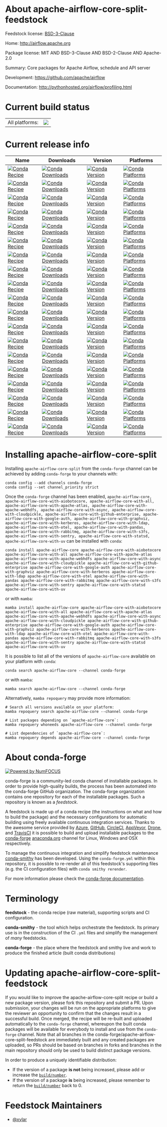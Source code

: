 About apache-airflow-core-split-feedstock
=========================================

Feedstock license: [BSD-3-Clause](https://github.com/conda-forge/apache-airflow-core-split-feedstock/blob/main/LICENSE.txt)

Home: http://airflow.apache.org

Package license: MIT AND BSD-3-Clause AND BSD-2-Clause AND Apache-2.0

Summary: Core packages for Apache Airflow, schedule and API server

Development: https://github.com/apache/airflow

Documentation: http://pythonhosted.org/airflow/profiling.html

Current build status
====================


<table><tr><td>All platforms:</td>
    <td>
      <a href="https://dev.azure.com/conda-forge/feedstock-builds/_build/latest?definitionId=25691&branchName=main">
        <img src="https://dev.azure.com/conda-forge/feedstock-builds/_apis/build/status/apache-airflow-core-split-feedstock?branchName=main">
      </a>
    </td>
  </tr>
</table>

Current release info
====================

| Name | Downloads | Version | Platforms |
| --- | --- | --- | --- |
| [![Conda Recipe](https://img.shields.io/badge/recipe-apache--airflow--core-green.svg)](https://anaconda.org/conda-forge/apache-airflow-core) | [![Conda Downloads](https://img.shields.io/conda/dn/conda-forge/apache-airflow-core.svg)](https://anaconda.org/conda-forge/apache-airflow-core) | [![Conda Version](https://img.shields.io/conda/vn/conda-forge/apache-airflow-core.svg)](https://anaconda.org/conda-forge/apache-airflow-core) | [![Conda Platforms](https://img.shields.io/conda/pn/conda-forge/apache-airflow-core.svg)](https://anaconda.org/conda-forge/apache-airflow-core) |
| [![Conda Recipe](https://img.shields.io/badge/recipe-apache--airflow--core--with--aiobotocore-green.svg)](https://anaconda.org/conda-forge/apache-airflow-core-with-aiobotocore) | [![Conda Downloads](https://img.shields.io/conda/dn/conda-forge/apache-airflow-core-with-aiobotocore.svg)](https://anaconda.org/conda-forge/apache-airflow-core-with-aiobotocore) | [![Conda Version](https://img.shields.io/conda/vn/conda-forge/apache-airflow-core-with-aiobotocore.svg)](https://anaconda.org/conda-forge/apache-airflow-core-with-aiobotocore) | [![Conda Platforms](https://img.shields.io/conda/pn/conda-forge/apache-airflow-core-with-aiobotocore.svg)](https://anaconda.org/conda-forge/apache-airflow-core-with-aiobotocore) |
| [![Conda Recipe](https://img.shields.io/badge/recipe-apache--airflow--core--with--all-green.svg)](https://anaconda.org/conda-forge/apache-airflow-core-with-all) | [![Conda Downloads](https://img.shields.io/conda/dn/conda-forge/apache-airflow-core-with-all.svg)](https://anaconda.org/conda-forge/apache-airflow-core-with-all) | [![Conda Version](https://img.shields.io/conda/vn/conda-forge/apache-airflow-core-with-all.svg)](https://anaconda.org/conda-forge/apache-airflow-core-with-all) | [![Conda Platforms](https://img.shields.io/conda/pn/conda-forge/apache-airflow-core-with-all.svg)](https://anaconda.org/conda-forge/apache-airflow-core-with-all) |
| [![Conda Recipe](https://img.shields.io/badge/recipe-apache--airflow--core--with--apache--atlas-green.svg)](https://anaconda.org/conda-forge/apache-airflow-core-with-apache-atlas) | [![Conda Downloads](https://img.shields.io/conda/dn/conda-forge/apache-airflow-core-with-apache-atlas.svg)](https://anaconda.org/conda-forge/apache-airflow-core-with-apache-atlas) | [![Conda Version](https://img.shields.io/conda/vn/conda-forge/apache-airflow-core-with-apache-atlas.svg)](https://anaconda.org/conda-forge/apache-airflow-core-with-apache-atlas) | [![Conda Platforms](https://img.shields.io/conda/pn/conda-forge/apache-airflow-core-with-apache-atlas.svg)](https://anaconda.org/conda-forge/apache-airflow-core-with-apache-atlas) |
| [![Conda Recipe](https://img.shields.io/badge/recipe-apache--airflow--core--with--apache--webhdfs-green.svg)](https://anaconda.org/conda-forge/apache-airflow-core-with-apache-webhdfs) | [![Conda Downloads](https://img.shields.io/conda/dn/conda-forge/apache-airflow-core-with-apache-webhdfs.svg)](https://anaconda.org/conda-forge/apache-airflow-core-with-apache-webhdfs) | [![Conda Version](https://img.shields.io/conda/vn/conda-forge/apache-airflow-core-with-apache-webhdfs.svg)](https://anaconda.org/conda-forge/apache-airflow-core-with-apache-webhdfs) | [![Conda Platforms](https://img.shields.io/conda/pn/conda-forge/apache-airflow-core-with-apache-webhdfs.svg)](https://anaconda.org/conda-forge/apache-airflow-core-with-apache-webhdfs) |
| [![Conda Recipe](https://img.shields.io/badge/recipe-apache--airflow--core--with--async-green.svg)](https://anaconda.org/conda-forge/apache-airflow-core-with-async) | [![Conda Downloads](https://img.shields.io/conda/dn/conda-forge/apache-airflow-core-with-async.svg)](https://anaconda.org/conda-forge/apache-airflow-core-with-async) | [![Conda Version](https://img.shields.io/conda/vn/conda-forge/apache-airflow-core-with-async.svg)](https://anaconda.org/conda-forge/apache-airflow-core-with-async) | [![Conda Platforms](https://img.shields.io/conda/pn/conda-forge/apache-airflow-core-with-async.svg)](https://anaconda.org/conda-forge/apache-airflow-core-with-async) |
| [![Conda Recipe](https://img.shields.io/badge/recipe-apache--airflow--core--with--cloudpickle-green.svg)](https://anaconda.org/conda-forge/apache-airflow-core-with-cloudpickle) | [![Conda Downloads](https://img.shields.io/conda/dn/conda-forge/apache-airflow-core-with-cloudpickle.svg)](https://anaconda.org/conda-forge/apache-airflow-core-with-cloudpickle) | [![Conda Version](https://img.shields.io/conda/vn/conda-forge/apache-airflow-core-with-cloudpickle.svg)](https://anaconda.org/conda-forge/apache-airflow-core-with-cloudpickle) | [![Conda Platforms](https://img.shields.io/conda/pn/conda-forge/apache-airflow-core-with-cloudpickle.svg)](https://anaconda.org/conda-forge/apache-airflow-core-with-cloudpickle) |
| [![Conda Recipe](https://img.shields.io/badge/recipe-apache--airflow--core--with--github--enterprise-green.svg)](https://anaconda.org/conda-forge/apache-airflow-core-with-github-enterprise) | [![Conda Downloads](https://img.shields.io/conda/dn/conda-forge/apache-airflow-core-with-github-enterprise.svg)](https://anaconda.org/conda-forge/apache-airflow-core-with-github-enterprise) | [![Conda Version](https://img.shields.io/conda/vn/conda-forge/apache-airflow-core-with-github-enterprise.svg)](https://anaconda.org/conda-forge/apache-airflow-core-with-github-enterprise) | [![Conda Platforms](https://img.shields.io/conda/pn/conda-forge/apache-airflow-core-with-github-enterprise.svg)](https://anaconda.org/conda-forge/apache-airflow-core-with-github-enterprise) |
| [![Conda Recipe](https://img.shields.io/badge/recipe-apache--airflow--core--with--google--auth-green.svg)](https://anaconda.org/conda-forge/apache-airflow-core-with-google-auth) | [![Conda Downloads](https://img.shields.io/conda/dn/conda-forge/apache-airflow-core-with-google-auth.svg)](https://anaconda.org/conda-forge/apache-airflow-core-with-google-auth) | [![Conda Version](https://img.shields.io/conda/vn/conda-forge/apache-airflow-core-with-google-auth.svg)](https://anaconda.org/conda-forge/apache-airflow-core-with-google-auth) | [![Conda Platforms](https://img.shields.io/conda/pn/conda-forge/apache-airflow-core-with-google-auth.svg)](https://anaconda.org/conda-forge/apache-airflow-core-with-google-auth) |
| [![Conda Recipe](https://img.shields.io/badge/recipe-apache--airflow--core--with--graphviz-green.svg)](https://anaconda.org/conda-forge/apache-airflow-core-with-graphviz) | [![Conda Downloads](https://img.shields.io/conda/dn/conda-forge/apache-airflow-core-with-graphviz.svg)](https://anaconda.org/conda-forge/apache-airflow-core-with-graphviz) | [![Conda Version](https://img.shields.io/conda/vn/conda-forge/apache-airflow-core-with-graphviz.svg)](https://anaconda.org/conda-forge/apache-airflow-core-with-graphviz) | [![Conda Platforms](https://img.shields.io/conda/pn/conda-forge/apache-airflow-core-with-graphviz.svg)](https://anaconda.org/conda-forge/apache-airflow-core-with-graphviz) |
| [![Conda Recipe](https://img.shields.io/badge/recipe-apache--airflow--core--with--kerberos-green.svg)](https://anaconda.org/conda-forge/apache-airflow-core-with-kerberos) | [![Conda Downloads](https://img.shields.io/conda/dn/conda-forge/apache-airflow-core-with-kerberos.svg)](https://anaconda.org/conda-forge/apache-airflow-core-with-kerberos) | [![Conda Version](https://img.shields.io/conda/vn/conda-forge/apache-airflow-core-with-kerberos.svg)](https://anaconda.org/conda-forge/apache-airflow-core-with-kerberos) | [![Conda Platforms](https://img.shields.io/conda/pn/conda-forge/apache-airflow-core-with-kerberos.svg)](https://anaconda.org/conda-forge/apache-airflow-core-with-kerberos) |
| [![Conda Recipe](https://img.shields.io/badge/recipe-apache--airflow--core--with--ldap-green.svg)](https://anaconda.org/conda-forge/apache-airflow-core-with-ldap) | [![Conda Downloads](https://img.shields.io/conda/dn/conda-forge/apache-airflow-core-with-ldap.svg)](https://anaconda.org/conda-forge/apache-airflow-core-with-ldap) | [![Conda Version](https://img.shields.io/conda/vn/conda-forge/apache-airflow-core-with-ldap.svg)](https://anaconda.org/conda-forge/apache-airflow-core-with-ldap) | [![Conda Platforms](https://img.shields.io/conda/pn/conda-forge/apache-airflow-core-with-ldap.svg)](https://anaconda.org/conda-forge/apache-airflow-core-with-ldap) |
| [![Conda Recipe](https://img.shields.io/badge/recipe-apache--airflow--core--with--otel-green.svg)](https://anaconda.org/conda-forge/apache-airflow-core-with-otel) | [![Conda Downloads](https://img.shields.io/conda/dn/conda-forge/apache-airflow-core-with-otel.svg)](https://anaconda.org/conda-forge/apache-airflow-core-with-otel) | [![Conda Version](https://img.shields.io/conda/vn/conda-forge/apache-airflow-core-with-otel.svg)](https://anaconda.org/conda-forge/apache-airflow-core-with-otel) | [![Conda Platforms](https://img.shields.io/conda/pn/conda-forge/apache-airflow-core-with-otel.svg)](https://anaconda.org/conda-forge/apache-airflow-core-with-otel) |
| [![Conda Recipe](https://img.shields.io/badge/recipe-apache--airflow--core--with--pandas-green.svg)](https://anaconda.org/conda-forge/apache-airflow-core-with-pandas) | [![Conda Downloads](https://img.shields.io/conda/dn/conda-forge/apache-airflow-core-with-pandas.svg)](https://anaconda.org/conda-forge/apache-airflow-core-with-pandas) | [![Conda Version](https://img.shields.io/conda/vn/conda-forge/apache-airflow-core-with-pandas.svg)](https://anaconda.org/conda-forge/apache-airflow-core-with-pandas) | [![Conda Platforms](https://img.shields.io/conda/pn/conda-forge/apache-airflow-core-with-pandas.svg)](https://anaconda.org/conda-forge/apache-airflow-core-with-pandas) |
| [![Conda Recipe](https://img.shields.io/badge/recipe-apache--airflow--core--with--rabbitmq-green.svg)](https://anaconda.org/conda-forge/apache-airflow-core-with-rabbitmq) | [![Conda Downloads](https://img.shields.io/conda/dn/conda-forge/apache-airflow-core-with-rabbitmq.svg)](https://anaconda.org/conda-forge/apache-airflow-core-with-rabbitmq) | [![Conda Version](https://img.shields.io/conda/vn/conda-forge/apache-airflow-core-with-rabbitmq.svg)](https://anaconda.org/conda-forge/apache-airflow-core-with-rabbitmq) | [![Conda Platforms](https://img.shields.io/conda/pn/conda-forge/apache-airflow-core-with-rabbitmq.svg)](https://anaconda.org/conda-forge/apache-airflow-core-with-rabbitmq) |
| [![Conda Recipe](https://img.shields.io/badge/recipe-apache--airflow--core--with--s3fs-green.svg)](https://anaconda.org/conda-forge/apache-airflow-core-with-s3fs) | [![Conda Downloads](https://img.shields.io/conda/dn/conda-forge/apache-airflow-core-with-s3fs.svg)](https://anaconda.org/conda-forge/apache-airflow-core-with-s3fs) | [![Conda Version](https://img.shields.io/conda/vn/conda-forge/apache-airflow-core-with-s3fs.svg)](https://anaconda.org/conda-forge/apache-airflow-core-with-s3fs) | [![Conda Platforms](https://img.shields.io/conda/pn/conda-forge/apache-airflow-core-with-s3fs.svg)](https://anaconda.org/conda-forge/apache-airflow-core-with-s3fs) |
| [![Conda Recipe](https://img.shields.io/badge/recipe-apache--airflow--core--with--sentry-green.svg)](https://anaconda.org/conda-forge/apache-airflow-core-with-sentry) | [![Conda Downloads](https://img.shields.io/conda/dn/conda-forge/apache-airflow-core-with-sentry.svg)](https://anaconda.org/conda-forge/apache-airflow-core-with-sentry) | [![Conda Version](https://img.shields.io/conda/vn/conda-forge/apache-airflow-core-with-sentry.svg)](https://anaconda.org/conda-forge/apache-airflow-core-with-sentry) | [![Conda Platforms](https://img.shields.io/conda/pn/conda-forge/apache-airflow-core-with-sentry.svg)](https://anaconda.org/conda-forge/apache-airflow-core-with-sentry) |
| [![Conda Recipe](https://img.shields.io/badge/recipe-apache--airflow--core--with--statsd-green.svg)](https://anaconda.org/conda-forge/apache-airflow-core-with-statsd) | [![Conda Downloads](https://img.shields.io/conda/dn/conda-forge/apache-airflow-core-with-statsd.svg)](https://anaconda.org/conda-forge/apache-airflow-core-with-statsd) | [![Conda Version](https://img.shields.io/conda/vn/conda-forge/apache-airflow-core-with-statsd.svg)](https://anaconda.org/conda-forge/apache-airflow-core-with-statsd) | [![Conda Platforms](https://img.shields.io/conda/pn/conda-forge/apache-airflow-core-with-statsd.svg)](https://anaconda.org/conda-forge/apache-airflow-core-with-statsd) |
| [![Conda Recipe](https://img.shields.io/badge/recipe-apache--airflow--core--with--uv-green.svg)](https://anaconda.org/conda-forge/apache-airflow-core-with-uv) | [![Conda Downloads](https://img.shields.io/conda/dn/conda-forge/apache-airflow-core-with-uv.svg)](https://anaconda.org/conda-forge/apache-airflow-core-with-uv) | [![Conda Version](https://img.shields.io/conda/vn/conda-forge/apache-airflow-core-with-uv.svg)](https://anaconda.org/conda-forge/apache-airflow-core-with-uv) | [![Conda Platforms](https://img.shields.io/conda/pn/conda-forge/apache-airflow-core-with-uv.svg)](https://anaconda.org/conda-forge/apache-airflow-core-with-uv) |

Installing apache-airflow-core-split
====================================

Installing `apache-airflow-core-split` from the `conda-forge` channel can be achieved by adding `conda-forge` to your channels with:

```
conda config --add channels conda-forge
conda config --set channel_priority strict
```

Once the `conda-forge` channel has been enabled, `apache-airflow-core, apache-airflow-core-with-aiobotocore, apache-airflow-core-with-all, apache-airflow-core-with-apache-atlas, apache-airflow-core-with-apache-webhdfs, apache-airflow-core-with-async, apache-airflow-core-with-cloudpickle, apache-airflow-core-with-github-enterprise, apache-airflow-core-with-google-auth, apache-airflow-core-with-graphviz, apache-airflow-core-with-kerberos, apache-airflow-core-with-ldap, apache-airflow-core-with-otel, apache-airflow-core-with-pandas, apache-airflow-core-with-rabbitmq, apache-airflow-core-with-s3fs, apache-airflow-core-with-sentry, apache-airflow-core-with-statsd, apache-airflow-core-with-uv` can be installed with `conda`:

```
conda install apache-airflow-core apache-airflow-core-with-aiobotocore apache-airflow-core-with-all apache-airflow-core-with-apache-atlas apache-airflow-core-with-apache-webhdfs apache-airflow-core-with-async apache-airflow-core-with-cloudpickle apache-airflow-core-with-github-enterprise apache-airflow-core-with-google-auth apache-airflow-core-with-graphviz apache-airflow-core-with-kerberos apache-airflow-core-with-ldap apache-airflow-core-with-otel apache-airflow-core-with-pandas apache-airflow-core-with-rabbitmq apache-airflow-core-with-s3fs apache-airflow-core-with-sentry apache-airflow-core-with-statsd apache-airflow-core-with-uv
```

or with `mamba`:

```
mamba install apache-airflow-core apache-airflow-core-with-aiobotocore apache-airflow-core-with-all apache-airflow-core-with-apache-atlas apache-airflow-core-with-apache-webhdfs apache-airflow-core-with-async apache-airflow-core-with-cloudpickle apache-airflow-core-with-github-enterprise apache-airflow-core-with-google-auth apache-airflow-core-with-graphviz apache-airflow-core-with-kerberos apache-airflow-core-with-ldap apache-airflow-core-with-otel apache-airflow-core-with-pandas apache-airflow-core-with-rabbitmq apache-airflow-core-with-s3fs apache-airflow-core-with-sentry apache-airflow-core-with-statsd apache-airflow-core-with-uv
```

It is possible to list all of the versions of `apache-airflow-core` available on your platform with `conda`:

```
conda search apache-airflow-core --channel conda-forge
```

or with `mamba`:

```
mamba search apache-airflow-core --channel conda-forge
```

Alternatively, `mamba repoquery` may provide more information:

```
# Search all versions available on your platform:
mamba repoquery search apache-airflow-core --channel conda-forge

# List packages depending on `apache-airflow-core`:
mamba repoquery whoneeds apache-airflow-core --channel conda-forge

# List dependencies of `apache-airflow-core`:
mamba repoquery depends apache-airflow-core --channel conda-forge
```


About conda-forge
=================

[![Powered by
NumFOCUS](https://img.shields.io/badge/powered%20by-NumFOCUS-orange.svg?style=flat&colorA=E1523D&colorB=007D8A)](https://numfocus.org)

conda-forge is a community-led conda channel of installable packages.
In order to provide high-quality builds, the process has been automated into the
conda-forge GitHub organization. The conda-forge organization contains one repository
for each of the installable packages. Such a repository is known as a *feedstock*.

A feedstock is made up of a conda recipe (the instructions on what and how to build
the package) and the necessary configurations for automatic building using freely
available continuous integration services. Thanks to the awesome service provided by
[Azure](https://azure.microsoft.com/en-us/services/devops/), [GitHub](https://github.com/),
[CircleCI](https://circleci.com/), [AppVeyor](https://www.appveyor.com/),
[Drone](https://cloud.drone.io/welcome), and [TravisCI](https://travis-ci.com/)
it is possible to build and upload installable packages to the
[conda-forge](https://anaconda.org/conda-forge) [anaconda.org](https://anaconda.org/)
channel for Linux, Windows and OSX respectively.

To manage the continuous integration and simplify feedstock maintenance
[conda-smithy](https://github.com/conda-forge/conda-smithy) has been developed.
Using the ``conda-forge.yml`` within this repository, it is possible to re-render all of
this feedstock's supporting files (e.g. the CI configuration files) with ``conda smithy rerender``.

For more information please check the [conda-forge documentation](https://conda-forge.org/docs/).

Terminology
===========

**feedstock** - the conda recipe (raw material), supporting scripts and CI configuration.

**conda-smithy** - the tool which helps orchestrate the feedstock.
                   Its primary use is in the construction of the CI ``.yml`` files
                   and simplify the management of *many* feedstocks.

**conda-forge** - the place where the feedstock and smithy live and work to
                  produce the finished article (built conda distributions)


Updating apache-airflow-core-split-feedstock
============================================

If you would like to improve the apache-airflow-core-split recipe or build a new
package version, please fork this repository and submit a PR. Upon submission,
your changes will be run on the appropriate platforms to give the reviewer an
opportunity to confirm that the changes result in a successful build. Once
merged, the recipe will be re-built and uploaded automatically to the
`conda-forge` channel, whereupon the built conda packages will be available for
everybody to install and use from the `conda-forge` channel.
Note that all branches in the conda-forge/apache-airflow-core-split-feedstock are
immediately built and any created packages are uploaded, so PRs should be based
on branches in forks and branches in the main repository should only be used to
build distinct package versions.

In order to produce a uniquely identifiable distribution:
 * If the version of a package **is not** being increased, please add or increase
   the [``build/number``](https://docs.conda.io/projects/conda-build/en/latest/resources/define-metadata.html#build-number-and-string).
 * If the version of a package **is** being increased, please remember to return
   the [``build/number``](https://docs.conda.io/projects/conda-build/en/latest/resources/define-metadata.html#build-number-and-string)
   back to 0.

Feedstock Maintainers
=====================

* [@xylar](https://github.com/xylar/)

